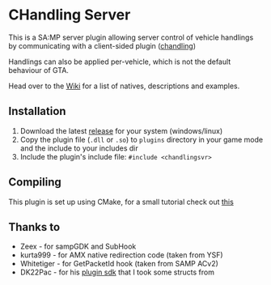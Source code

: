 # CHandling Server


This is a SA:MP server plugin allowing server control of vehicle handlings by communicating with a client-sided plugin ([chandling](https://github.com/dotSILENT/chandling))

Handlings can also be applied per-vehicle, which is not the default behaviour of GTA.

Head over to the [Wiki](https://github.com/dotSILENT/chandling-svr/wiki) for a list of natives, descriptions and examples.


## Installation
1. Download the latest [release](https://github.com/dotSILENT/chandling-svr/releases) for your system (windows/linux)
2. Copy the plugin file (`.dll` or `.so`) to `plugins` directory in your game mode and the include to your includes dir
3. Include the plugin's include file: `#include <chandlingsvr>`

## Compiling
This plugin is set up using CMake, for a small tutorial check out [this](https://github.com/Zeex/sampgdk/wiki/Setting-up-GDK-with-CMake)

## Thanks to
* Zeex - for sampGDK and SubHook
* kurta999 - for AMX native redirection code (taken from YSF)
* Whitetiger - for GetPacketId hook (taken from SAMP ACv2)
* DK22Pac - for his [plugin sdk](https://github.com/DK22Pac/plugin-sdk) that I took some structs from
